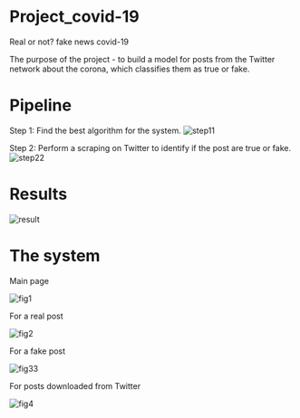 # Project_covid-19
Real or not? fake news covid-19

The purpose of the project - to build a model for posts from the Twitter network about the corona, which classifies them as true or fake.

# Pipeline 

Step 1: Find the best algorithm for the system.
![step11](https://user-images.githubusercontent.com/63209732/123226018-f0559900-d4db-11eb-9a8b-0f0d87faf395.png)

Step 2: Perform a scraping on Twitter to identify if the post are true or fake.
![step22](https://user-images.githubusercontent.com/63209732/123226042-f5b2e380-d4db-11eb-997e-4aa2ba20e89c.png)

# Results
![result](https://user-images.githubusercontent.com/63209732/123226054-f8add400-d4db-11eb-9604-ba1defbdb748.png)

# The system
Main page

![fig1](https://user-images.githubusercontent.com/63209732/123227854-a79edf80-d4dd-11eb-9077-a8d62f325e9e.png)

For a real post

![fig2](https://user-images.githubusercontent.com/63209732/123227863-aa99d000-d4dd-11eb-95dc-985cea34da19.png)

For a fake post

![fig33](https://user-images.githubusercontent.com/63209732/123228136-ed5ba800-d4dd-11eb-89dc-970e49e0bd81.png)

For posts downloaded from Twitter

![fig4](https://user-images.githubusercontent.com/63209732/123227890-b08fb100-d4dd-11eb-9140-140a8b049164.png)
